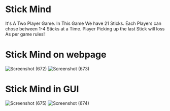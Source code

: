 # Stick Mind

It's A Two Player Game. In This Game We have 21 Sticks. Each Players can chose between 1-4 Sticks at a Time. Player Picking up the last Stick will loss As per game rules!

# Stick Mind on webpage


![Screenshot (672)](https://user-images.githubusercontent.com/61510754/111894730-63f88d80-8a37-11eb-8fe0-febb849dd38d.png)
![Screenshot (673)](https://user-images.githubusercontent.com/61510754/111894731-665ae780-8a37-11eb-89d0-536106ba42ed.png)

# Stick Mind in GUI

![Screenshot (675)](https://user-images.githubusercontent.com/61510754/111894855-7cb57300-8a38-11eb-8026-82ed621b7a52.png)
![Screenshot (674)](https://user-images.githubusercontent.com/61510754/111894856-7f17cd00-8a38-11eb-90a5-4f8e342fc1d5.png)

